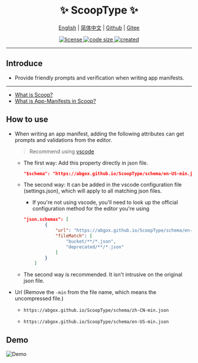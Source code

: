 <p align="center">
    <h1 align="center">✨ ScoopType ✨</h1>
</p>

<p align="center">
    <a href="README.md">English</a> |
    <a href="README-CN.md">简体中文</a> |
    <a href="https://github.com/abgox/ScoopType">Github</a> |
    <a href="https://gitee.com/abgox/ScoopType">Gitee</a>
</p>

<p align="center">
    <a href="https://github.com/abgox/ScoopType/blob/main/LICENSE">
        <img src="https://img.shields.io/github/license/abgox/ScoopType" alt="license" />
    </a>
    <a href="https://img.shields.io/github/repo-size/abgox/ScoopType.svg">
        <img src="https://img.shields.io/github/repo-size/abgox/ScoopType.svg" alt="code size" />
    </a>
    <a href="https://github.com/abgox/ScoopType">
        <img src="https://img.shields.io/badge/created-2024--1--10-blue" alt="created" />
    </a>
</p>

---

## Introduce

-   Provide friendly prompts and verification when writing app manifests.

---

-   [What is Scoop?](https://github.com/ScoopInstaller/Scoop)
-   [What is App-Manifests in Scoop?](https://github.com/ScoopInstaller/Scoop/wiki/App-Manifests)

## How to use

-   When writing an app manifest, adding the following attributes can get prompts and validations from the editor.

    > Recommend using [vscode](https://code.visualstudio.com)

    -   The first way: Add this property directly in json file.
        ```json
        "$schema": "https://abgox.github.io/ScoopType/schema/en-US-min.json",
        ```
    -   The second way: It can be added in the vscode configuration file (settings.json), which will apply to all matching json files.

        -   If you're not using vscode, you'll need to look up the official configuration method for the editor you're using

        ```json
        "json.schemas": [
                {
                    "url": "https://abgox.github.io/ScoopType/schema/en-US-min.json",
                    "fileMatch": [
                        "bucket/**/*.json",
                        "deprecated/**/*.json"
                    ]
                }
            ]
        ```

    -   The second way is recommended. It isn't intrusive on the original json file.

-   Url (Remove the `-min` from the file name, which means the uncompressed file.)

    -   `https://abgox.github.io/ScoopType/schema/zh-CN-min.json`

    -   `https://abgox.github.io/ScoopType/schema/en-US-min.json`

## Demo

![Demo](https://abgop.netlify.app/ScoopType/demo.gif)
